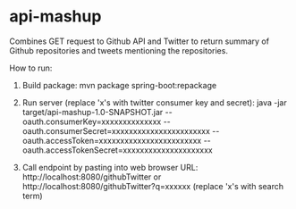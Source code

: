 # api-mashup

Combines GET request to Github API and Twitter to return summary of Github repositories and tweets mentioning the repositories.

How to run:
1. Build package:
mvn package spring-boot:repackage

2. Run server (replace 'x's with twitter consumer key and secret):
java -jar target/api-mashup-1.0-SNAPSHOT.jar 
--oauth.consumerKey=xxxxxxxxxxxxxx
--oauth.consumerSecret=xxxxxxxxxxxxxxxxxxxxxxx
--oauth.accessToken=xxxxxxxxxxxxxxxxxxxxxxxx
--oauth.accessTokenSecret=xxxxxxxxxxxxxxxxxxxxx

3. Call endpoint by pasting into web browser URL:
http://localhost:8080/githubTwitter
or
http://localhost:8080/githubTwitter?q=xxxxxx (replace 'x's with search term)
  
  
